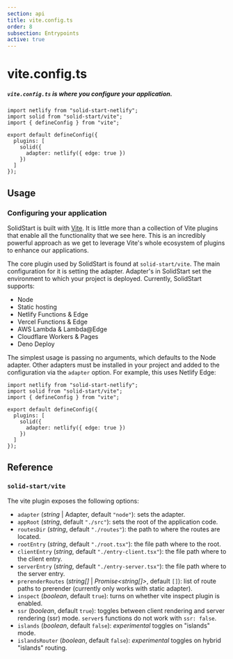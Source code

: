 ```yaml
---
section: api
title: vite.config.ts
order: 8
subsection: Entrypoints
active: true
---
```


# vite.config.ts

##### `vite.config.ts` is where you configure your application.

<div class="text-lg">

```tsx
import netlify from "solid-start-netlify";
import solid from "solid-start/vite";
import { defineConfig } from "vite";

export default defineConfig({
  plugins: [
    solid({
      adapter: netlify({ edge: true })
    })
  ]
});
```

</div>

<table-of-contents></table-of-contents>

## Usage

### Configuring your application

SolidStart is built with [Vite](https://vitejs.dev). It is little more than a collection of Vite plugins that enable all the functionality that we see here. This is an incredibly powerful approach as we get to leverage Vite's whole ecosystem of plugins to enhance our applications.

The core plugin used by SolidStart is found at `solid-start/vite`. The main configuration for it is setting the adapter. Adapter's in SolidStart set the environment to which your project is deployed. Currently, SolidStart supports:

- Node
- Static hosting
- Netlify Functions & Edge
- Vercel Functions & Edge
- AWS Lambda & Lambda@Edge
- Cloudflare Workers & Pages
- Deno Deploy

The simplest usage is passing no arguments, which defaults to the Node adapter. Other adapters must be installed in your project and added to the configuration via the `adapter` option. For example, this uses Netlify Edge:

```tsx
import netlify from "solid-start-netlify";
import solid from "solid-start/vite";
import { defineConfig } from "vite";

export default defineConfig({
  plugins: [
    solid({
      adapter: netlify({ edge: true })
    })
  ]
});
```

## Reference

### `solid-start/vite`

The vite plugin exposes the following options:

- `adapter` (_string_ | Adapter, default `"node"`): sets the adapter.
- `appRoot` (_string_, default `"./src"`): sets the root of the application code.
- `routesDir` (_string_, default `"./routes"`): the path to where the routes are located.
- `rootEntry` (_string_, default `"./root.tsx"`): the file path where to the root.
- `clientEntry` (_string_, default `"./entry-client.tsx"`): the file path where to the client entry.
- `serverEntry` (_string_, default `"./entry-server.tsx"`): the file path where to the server entry.
- `prerenderRoutes` (_string[]_ | _Promise<string[]>_, default `[]`): list of route paths to prerender (currently only works with static adapter).
- `inspect` (_boolean_, default `true`): turns on whether vite inspect plugin is enabled.
- `ssr` (_boolean_, default `true`): toggles between client rendering and server rendering (ssr) mode. `server$` functions do not work with `ssr: false`.
- `islands` (_boolean_, default `false`): _experimental_ toggles on "islands" mode.
- `islandsRouter` (_boolean_, default `false`): _experimental_ toggles on hybrid "islands" routing.
